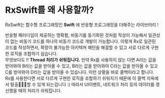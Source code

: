 # RxSwift를 왜 사용할까?
RxSwift는 함수형 프로그래밍인 **Swift** 에 반응형 프로그래밍을 더해주는 라이브러리 ! 

반응형 패러다임이 제공하는 명확함, 비동기를 동기화된 것처럼 작성이 가능해서 일관성이 없는 비동기 코드를 하나의 비동기 코드로 개발이 가능합니다.
이렇게 Rx로 일관된 코드를 작성하면서, 확장이 불가능한 아키텍쳐 패턴을 해결할 수 있고 서로 다르게 구현한 로직을 조합하기 쉽습니다.
<br>
무엇보다도 !!
**Thread 처리가 쉬워집니다.**
만약 Rx를 사용하지 않는 다면
A라는 값을 받아와야 B라는 값을 받아올 수 있고, B라는 값을 받아와야 C라는 값을 받아올 수 있고 C를 받아와야 D라는 값을 받아올 수 있습니다.
이런 상황을 바로 콜백이라고 합니다. 
Rx를 사용한다면 서로 다르게 구현한 로직을 조합하기 쉬워지기 때문에 이 콜백 지옥에서 탈출🏃🏻‍♀️할 수 있게 되는겁니다 :) 
따라서 UI이벤트, 네트워크 처리 등의 데이터를 갱신했을 때의 처리가 쉬워집니다. 
